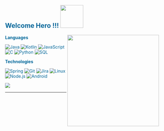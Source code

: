 <h2><font color="#006699"> Welcome Hero !!! <img src="https://media.giphy.com/media/TkDhMiJgRJPIjcM483/giphy.gif" width="75"></h2>
<p>
  <img width="300" align='right' src="https://media.giphy.com/media/hS42TuYYnANLFR9IRQ/giphy.gif">
</p>

**Languages**

![Java](https://img.shields.io/badge/-Java-000?style=flat&logo=Java&logoColor=007396)
![Kotlin](https://img.shields.io/badge/-Kotlin-000?style=flat&logo=kotlin)
![JavaScript](https://img.shields.io/badge/-JavaScript-000?style=flat&logo=javascript)
![C](https://img.shields.io/badge/-C-000?style=flat&logo=C)
![Python](https://img.shields.io/badge/-Python-000?style=flat&logo=Python)
![SQL](https://img.shields.io/badge/-SQL-000?style=flat&logo=MySQL)

**Technologies**

![Spring](https://img.shields.io/badge/-Spring-000?style=flat&logo=spring&logoColor=6DB33F)
![Git](https://img.shields.io/badge/-Git-000?style=flat&logo=git&logoColor=F05032)
![Jira](https://img.shields.io/badge/-Jira-000?style=flat&logo=jira-software&logoColor=fff)
![Linux](https://img.shields.io/badge/-Linux-000?style=flat&logo=linux&logoColor=FCC624)
![Node.js](https://img.shields.io/badge/-Node.js-000?style=flat&logo=node.js&logoColor=339933)
![Android](https://img.shields.io/badge/-Android-000?style=flat&logo=android)
 
<img src="https://github-readme-stats.vercel.app/api?username=Sakerini&show_icons=true&theme=prussian&line_height=32">

 
 ---
<!-- wi*quL3fcV -->

<!--
**Sakerini/Sakerini** is a ✨ _special_ ✨ repository because its `README.md` (this file) appears on your GitHub profile.

Here are some ideas to get you started:

- 🔭 I’m currently working on ... LifeGuard
- 🌱 I’m currently learning ...
- 👯 I’m looking to collaborate on ...
- 🤔 I’m looking for help with ...
- 💬 Ask me about ...
- 📫 How to reach me: ...
- 😄 Pronouns: ...
- ⚡ Fun fact: ...
-->
